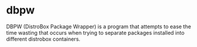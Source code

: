 # dbpw
DBPW (DistroBox Package Wrapper) is a program that attempts to ease the time wasting that occurs when trying to separate packages installed into different distrobox containers.
